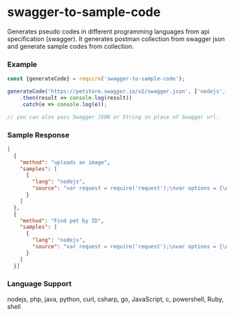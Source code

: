 # swagger-to-sample-code
Generates pseudo codes in different programming languages from api specification (swagger). It generates postman collection from swagger json and generate sample codes from collection.

### Example
```javascript
const {generateCode} = require('swagger-to-sample-code');

generateCode('https://petstore.swagger.io/v2/swagger.json', ['nodejs', 'java'])
    .then(result => console.log(result))
    .catch(e => console.log(e));

// you can also pass Swagger JSON or String in place of Swagger url.
```

### Sample Response

```json
[
  {
    "method": "uploads an image",
    "samples": [
      {
        "lang": "nodejs",
        "source": "var request = require('request');\nvar options = {\n   'method': 'POST',\n   'url': 'https://petstore.swagger.io/v2/pet/:petId/uploadImage',\n   'headers': {\n      'Accept': 'application/json',\n      'Content-Type': 'multipart/form-data'\n   },\n   formData: {\n      'additionalMetadata': '{{additionalMetadata}}',\n      'file': '{{file}}'\n   }\n};\nrequest(options, function (error, response) { \n   if (error) throw new Error(error);\n   console.log(response.body);\n});\n"
      }
    ]
  },
  {
    "method": "Find pet by ID",
    "samples": [
      {
        "lang": "nodejs",
        "source": "var request = require('request');\nvar options = {\n   'method': 'GET',\n   'url': 'https://petstore.swagger.io/v2/pet/:petId',\n   'headers': {\n      'Accept': 'application/json, application/xml',\n      'api_key': '{{api_key}}'\n   }\n};\nrequest(options, function (error, response) { \n   if (error) throw new Error(error);\n   console.log(response.body);\n});\n"
      }
    ]
  }]
```

### Language Support
nodejs, php, java, python, curl, csharp, go, JavaScript, c, powershell, Ruby, shell

